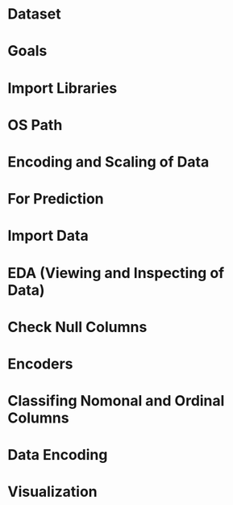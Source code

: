 # Dataset
# Goals

# Import Libraries

# OS Path

# Encoding and Scaling of Data

# For Prediction

# Import Data

# EDA (Viewing and Inspecting of Data)

# Check Null Columns

# Encoders

# Classifing Nomonal and Ordinal Columns

# Data Encoding 

# Visualization
